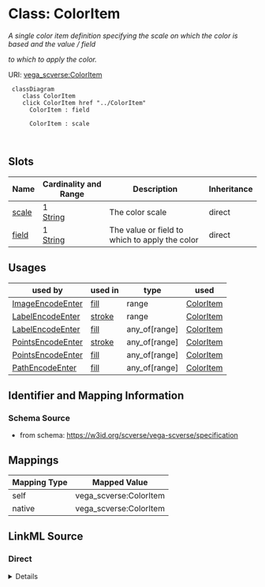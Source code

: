 

# Class: ColorItem 


_A single color item definition specifying the scale on which the color is based and the value / field_

_to which to apply the color._





URI: [vega_scverse:ColorItem](https://w3id.org/scverse/vega-scverse/ColorItem)






```mermaid
 classDiagram
    class ColorItem
    click ColorItem href "../ColorItem"
      ColorItem : field
        
      ColorItem : scale
        
      
```




<!-- no inheritance hierarchy -->


## Slots

| Name | Cardinality and Range | Description | Inheritance |
| ---  | --- | --- | --- |
| [scale](scale.md) | 1 <br/> [String](String.md) | The color scale | direct |
| [field](field.md) | 1 <br/> [String](String.md) | The value or field to which to apply the color | direct |





## Usages

| used by | used in | type | used |
| ---  | --- | --- | --- |
| [ImageEncodeEnter](ImageEncodeEnter.md) | [fill](fill.md) | range | [ColorItem](ColorItem.md) |
| [LabelEncodeEnter](LabelEncodeEnter.md) | [stroke](stroke.md) | range | [ColorItem](ColorItem.md) |
| [LabelEncodeEnter](LabelEncodeEnter.md) | [fill](fill.md) | any_of[range] | [ColorItem](ColorItem.md) |
| [PointsEncodeEnter](PointsEncodeEnter.md) | [stroke](stroke.md) | any_of[range] | [ColorItem](ColorItem.md) |
| [PointsEncodeEnter](PointsEncodeEnter.md) | [fill](fill.md) | any_of[range] | [ColorItem](ColorItem.md) |
| [PathEncodeEnter](PathEncodeEnter.md) | [fill](fill.md) | any_of[range] | [ColorItem](ColorItem.md) |






## Identifier and Mapping Information







### Schema Source


* from schema: https://w3id.org/scverse/vega-scverse/specification




## Mappings

| Mapping Type | Mapped Value |
| ---  | ---  |
| self | vega_scverse:ColorItem |
| native | vega_scverse:ColorItem |







## LinkML Source

<!-- TODO: investigate https://stackoverflow.com/questions/37606292/how-to-create-tabbed-code-blocks-in-mkdocs-or-sphinx -->

### Direct

<details>
```yaml
name: ColorItem
description: 'A single color item definition specifying the scale on which the color
  is based and the value / field

  to which to apply the color.'
from_schema: https://w3id.org/scverse/vega-scverse/specification
rank: 1000
attributes:
  scale:
    name: scale
    description: The color scale.
    from_schema: https://w3id.org/scverse/vega-scverse/marks
    domain_of:
    - Axis
    - ColorItem
    - AxisItem
    - ConditionalFillUpdate
    required: true
    pattern: ^color_[0-9a-fA-F]{8}-[0-9a-fA-F]{4}-[0-9a-fA-F]{4}-[0-9a-fA-F]{4}-[0-9a-fA-F]{12}$
  field:
    name: field
    description: The value or field to which to apply the color.
    from_schema: https://w3id.org/scverse/vega-scverse/marks
    domain_of:
    - AggregateTransform
    - SpreadTransform
    - ContinuousColorDomain
    - ColorItem
    - AxisItem
    - ConditionalFillUpdate
    range: string
    required: true

```
</details>

### Induced

<details>
```yaml
name: ColorItem
description: 'A single color item definition specifying the scale on which the color
  is based and the value / field

  to which to apply the color.'
from_schema: https://w3id.org/scverse/vega-scverse/specification
rank: 1000
attributes:
  scale:
    name: scale
    description: The color scale.
    from_schema: https://w3id.org/scverse/vega-scverse/marks
    alias: scale
    owner: ColorItem
    domain_of:
    - Axis
    - ColorItem
    - AxisItem
    - ConditionalFillUpdate
    range: string
    required: true
    pattern: ^color_[0-9a-fA-F]{8}-[0-9a-fA-F]{4}-[0-9a-fA-F]{4}-[0-9a-fA-F]{4}-[0-9a-fA-F]{12}$
  field:
    name: field
    description: The value or field to which to apply the color.
    from_schema: https://w3id.org/scverse/vega-scverse/marks
    alias: field
    owner: ColorItem
    domain_of:
    - AggregateTransform
    - SpreadTransform
    - ContinuousColorDomain
    - ColorItem
    - AxisItem
    - ConditionalFillUpdate
    range: string
    required: true

```
</details>